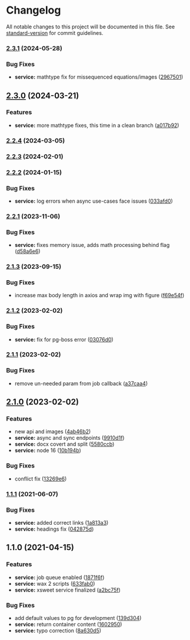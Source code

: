 # Changelog

All notable changes to this project will be documented in this file. See [standard-version](https://github.com/conventional-changelog/standard-version) for commit guidelines.

### [2.3.1](https://gitlab.coko.foundation/cokoapps/xsweet/compare/v2.3.0...v2.3.1) (2024-05-28)


### Bug Fixes

* **service:** mathtype fix for missequenced equations/images ([2967501](https://gitlab.coko.foundation/cokoapps/xsweet/commit/29675018e33bd9120e4a8980dd7cc9ff5255cf29))

## [2.3.0](https://gitlab.coko.foundation/cokoapps/xsweet/compare/v2.2.4...v2.3.0) (2024-03-21)


### Features

* **service:** more mathtype fixes, this time in a clean branch ([a017b92](https://gitlab.coko.foundation/cokoapps/xsweet/commit/a017b92ef03df9690e72ed371631ccc4b641c8b9))

### [2.2.4](https://gitlab.coko.foundation/cokoapps/xsweet/compare/v2.2.3...v2.2.4) (2024-03-05)

### [2.2.3](https://gitlab.coko.foundation/cokoapps/xsweet/compare/v2.2.2...v2.2.3) (2024-02-01)

### [2.2.2](https://gitlab.coko.foundation/cokoapps/xsweet/compare/v2.2.1...v2.2.2) (2024-01-15)


### Bug Fixes

* **service:** log errors when async use-cases face issues ([033afd0](https://gitlab.coko.foundation/cokoapps/xsweet/commit/033afd0287286ee66beb0765752c7761f69dbecb))

### [2.2.1](https://gitlab.coko.foundation/cokoapps/xsweet/compare/v2.1.3...v2.2.1) (2023-11-06)


### Bug Fixes

* **service:** fixes memory issue, adds math processing behind flag ([d58a6e6](https://gitlab.coko.foundation/cokoapps/xsweet/commit/d58a6e6326860f92115693d495acaeafe6bd8cd8))

### [2.1.3](https://gitlab.coko.foundation/cokoapps/xsweet/compare/v2.1.2...v2.1.3) (2023-09-15)


### Bug Fixes

* increase max body length in axios and wrap img with figure ([f69e54f](https://gitlab.coko.foundation/cokoapps/xsweet/commit/f69e54f4915990c697d5bd2f84f8164bcec2dd8c))

### [2.1.2](https://gitlab.coko.foundation/cokoapps/xsweet/compare/v2.1.1...v2.1.2) (2023-02-02)


### Bug Fixes

* **service:** fix for pg-boss error ([03076d0](https://gitlab.coko.foundation/cokoapps/xsweet/commit/03076d0c73d5b0e95c77f8f6b3931e81cef9e782))

### [2.1.1](https://gitlab.coko.foundation/cokoapps/xsweet/compare/v2.1.0...v2.1.1) (2023-02-02)


### Bug Fixes

* remove un-needed param from job callback ([a37caa4](https://gitlab.coko.foundation/cokoapps/xsweet/commit/a37caa4d88542d846171a27fdd3aa53a39cd5698))

## [2.1.0](https://gitlab.coko.foundation/cokoapps/xsweet/compare/v1.1.1...v2.1.0) (2023-02-02)


### Features

* new api and images ([4ab46b2](https://gitlab.coko.foundation/cokoapps/xsweet/commit/4ab46b29b7e94fcc10c477f6303b46474a78b55c))
* **service:** async and sync endpoints ([9910d1f](https://gitlab.coko.foundation/cokoapps/xsweet/commit/9910d1f99db6a1cd2e4dee1b4c3ee7210050b535))
* **service:** docx covert and split ([5580ccb](https://gitlab.coko.foundation/cokoapps/xsweet/commit/5580ccb43b71777296a4df3bc06d83e3d1192ec8))
* **service:** node 16 ([10b194b](https://gitlab.coko.foundation/cokoapps/xsweet/commit/10b194b59ff6d5a001759a5624d1d19edcc4a0dd))


### Bug Fixes

* conflict fix ([13269e6](https://gitlab.coko.foundation/cokoapps/xsweet/commit/13269e6b966000d83703c07f5185535f665cd641))

### [1.1.1](https://gitlab.coko.foundation/cokoapps/xsweet/compare/v1.1.0...v1.1.1) (2021-06-07)


### Bug Fixes

* **service:** added correct links ([1a813a3](https://gitlab.coko.foundation/cokoapps/xsweet/commit/1a813a3ba5e428f360b138b1c9efc36623d2db72))
* **service:** headings fix ([042875d](https://gitlab.coko.foundation/cokoapps/xsweet/commit/042875d4c584b7bd7f6121328970322d88b1bf4a))

## 1.1.0 (2021-04-15)


### Features

* **service:** job queue enabled ([1871f6f](https://gitlab.coko.foundation/cokoapps/xsweet/commit/1871f6fedcf505450ad173c8cdea14d45a1588c0))
* **service:** wax 2 scripts ([633fab0](https://gitlab.coko.foundation/cokoapps/xsweet/commit/633fab047eac7a229fd3efd9362e30da92757def))
* **service:** xsweet service finalized ([a2bc75f](https://gitlab.coko.foundation/cokoapps/xsweet/commit/a2bc75f201997c1284bc49b6a50200e8a4b53f13))


### Bug Fixes

* add default values to pg for development ([139d304](https://gitlab.coko.foundation/cokoapps/xsweet/commit/139d304bed49ba71172be54ada29093106e28230))
* **service:** return container content ([1602950](https://gitlab.coko.foundation/cokoapps/xsweet/commit/1602950954df151189783baa35b2040f639cdf04))
* **service:** typo correction ([8a630d5](https://gitlab.coko.foundation/cokoapps/xsweet/commit/8a630d55464f371669eab066c8ea2fa189845dc0))
